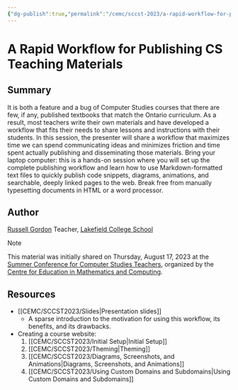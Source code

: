 ```yaml
---
{"dg-publish":true,"permalink":"/cemc/sccst-2023/a-rapid-workflow-for-publishing-cs-teaching-materials/","dgHomeLink":false}
---
```



# A Rapid Workflow for Publishing CS Teaching Materials

## Summary

It is both a feature and a bug of Computer Studies courses that there are few, if any, published textbooks that match the Ontario curriculum. As a result, most teachers write their own materials and have developed a workflow that fits their needs to share lessons and instructions with their students. In this session, the presenter will share a workflow that maximizes time we can spend communicating ideas and minimizes friction and time spent actually publishing and disseminating those materials. Bring your laptop computer: this is a hands-on session where you will set up the complete publishing workflow and learn how to use Markdown-formatted text files to quickly publish code snippets, diagrams, animations, and searchable, deeply linked pages to the web. Break free from manually typesetting documents in HTML or a word processor.

## Author

[Russell Gordon](https://www.russellgordon.ca/about/)
Teacher, [Lakefield College School](https://www.lcs.on.ca)

> [!NOTE]
> This material was initially shared on Thursday, August 17, 2023 at the [Summer Conference for Computer Studies Teachers](https://cemc2.math.uwaterloo.ca/events/sinstitute/), organized by the  [Centre for Education in Mathematics and Computing](https://www.cemc.uwaterloo.ca).

## Resources

- [[CEMC/SCCST2023/Slides\|Presentation slides]]
	- A sparse introduction to the motivation for using this workflow, its benefits, and its drawbacks.
- Creating a course website:
	1. [[CEMC/SCCST2023/Initial Setup\|Initial Setup]]
	2. [[CEMC/SCCST2023/Theming\|Theming]]
	3. [[CEMC/SCCST2023/Diagrams, Screenshots, and Animations\|Diagrams, Screenshots, and Animations]]
	4. [[CEMC/SCCST2023/Using Custom Domains and Subdomains\|Using Custom Domains and Subdomains]]